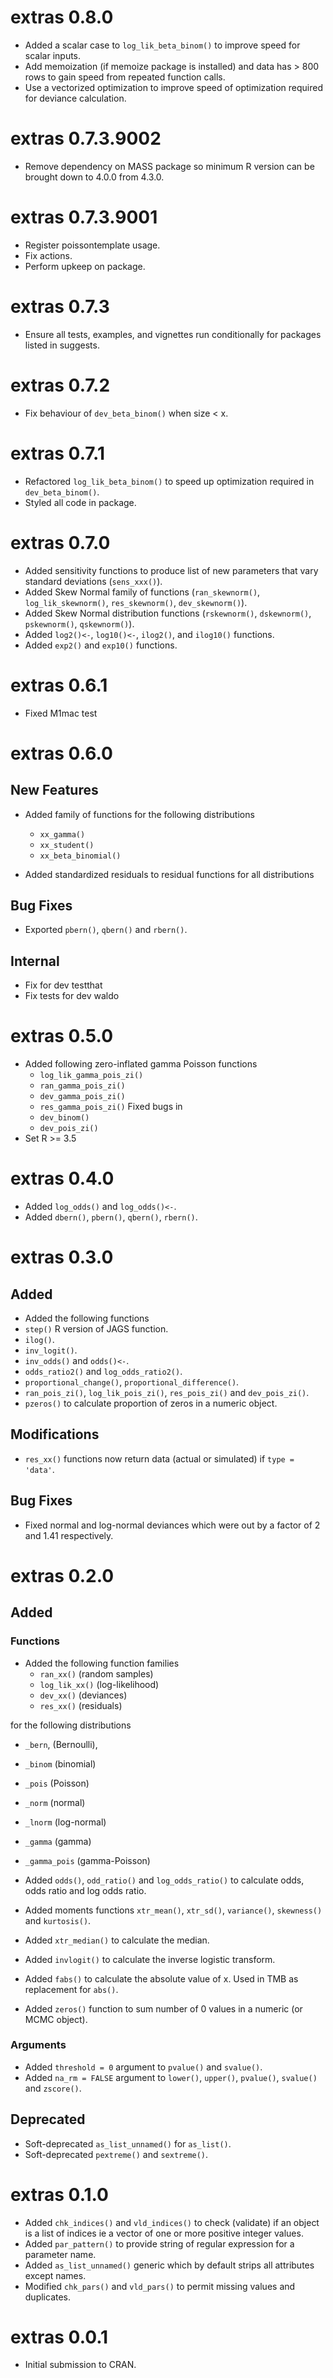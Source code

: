 <!-- NEWS.md is maintained by https://fledge.cynkra.com, contributors should not edit this file -->

# extras 0.8.0

- Added a scalar case to `log_lik_beta_binom()` to improve speed for scalar inputs.
- Add memoization (if memoize package is installed) and data has > 800 rows to gain speed from repeated function calls.
- Use a vectorized optimization to improve speed of optimization required for deviance calculation.

# extras 0.7.3.9002

- Remove dependency on MASS package so minimum R version can be brought down to 4.0.0 from 4.3.0.

# extras 0.7.3.9001

- Register poissontemplate usage.
- Fix actions.
- Perform upkeep on package.

# extras 0.7.3

- Ensure all tests, examples, and vignettes run conditionally for packages listed in suggests.

# extras 0.7.2

- Fix behaviour of `dev_beta_binom()` when size \< x.

# extras 0.7.1

- Refactored `log_lik_beta_binom()` to speed up optimization required in `dev_beta_binom()`.
- Styled all code in package.

# extras 0.7.0

  - Added sensitivity functions to produce list of new parameters that vary standard deviations (`sens_xxx()`).
  - Added Skew Normal family of functions (`ran_skewnorm()`, `log_lik_skewnorm()`, `res_skewnorm()`, `dev_skewnorm()`).
  - Added Skew Normal distribution functions (`rskewnorm()`, `dskewnorm()`, `pskewnorm()`, `qskewnorm()`).
  - Added `log2()<-`, `log10()<-`, `ilog2()`, and `ilog10()` functions.
  - Added `exp2()` and `exp10()` functions.

# extras 0.6.1

- Fixed M1mac test

# extras 0.6.0

## New Features

- Added family of functions for the following distributions

  - `xx_gamma()`
  - `xx_student()`
  - `xx_beta_binomial()`

- Added standardized residuals to residual functions for all distributions

## Bug Fixes

- Exported `pbern()`, `qbern()` and `rbern()`.

## Internal

- Fix for dev testthat
- Fix tests for dev waldo


# extras 0.5.0

- Added following zero-inflated gamma Poisson functions
  - `log_lik_gamma_pois_zi()`
  - `ran_gamma_pois_zi()`
  - `dev_gamma_pois_zi()`
  - `res_gamma_pois_zi()`
Fixed bugs in 
  - `dev_binom()`
  - `dev_pois_zi()`
- Set R >= 3.5


# extras 0.4.0

- Added `log_odds()` and `log_odds()<-`.
- Added `dbern()`, `pbern()`, `qbern()`, `rbern()`.


# extras 0.3.0

## Added

- Added the following functions
- `step()` R version of JAGS function.
- `ilog()`.
- `inv_logit()`.
- `inv_odds()` and `odds()<-`.
- `odds_ratio2()` and `log_odds_ratio2()`.
- `proportional_change()`, `proportional_difference()`.
- `ran_pois_zi()`, `log_lik_pois_zi()`, `res_pois_zi()` and `dev_pois_zi()`.
- `pzeros()` to calculate proportion of zeros in a numeric object.

## Modifications

- `res_xx()` functions now return data (actual or simulated) if `type = 'data'`.

## Bug Fixes

- Fixed normal and log-normal deviances which were out by a factor of 2 and 1.41 respectively.

# extras 0.2.0

## Added 

### Functions

- Added the following function families 
  - `ran_xx()` (random samples)
  - `log_lik_xx()` (log-likelihood) 
  - `dev_xx()` (deviances)
  - `res_xx()` (residuals) 
  
for the following distributions
  - `_bern`, (Bernoulli), 
  - `_binom` (binomial) 
  - `_pois` (Poisson)
  - `_norm` (normal)
  - `_lnorm` (log-normal)
  - `_gamma` (gamma)
  - `_gamma_pois` (gamma-Poisson)

- Added `odds()`, `odd_ratio()` and `log_odds_ratio()` to calculate odds, odds ratio and log odds ratio.
- Added moments functions `xtr_mean()`, `xtr_sd()`, `variance()`, `skewness()` and `kurtosis()`.
- Added `xtr_median()` to calculate the median.
- Added `invlogit()` to calculate the inverse logistic transform.
- Added `fabs()` to calculate the absolute value of x. Used in TMB
as replacement for `abs()`.
- Added `zeros()` function to sum number of 0 values in a numeric (or MCMC object).

### Arguments

- Added `threshold = 0` argument to `pvalue()` and `svalue()`.
- Added `na_rm = FALSE` argument to `lower()`, `upper()`, `pvalue()`, `svalue()` and `zscore()`.

## Deprecated

- Soft-deprecated `as_list_unnamed()` for `as_list()`.
- Soft-deprecated `pextreme()` and `sextreme()`.

# extras 0.1.0

- Added `chk_indices()` and `vld_indices()` to check (validate) if an object is a list of indices ie a vector of one or more positive integer values.
- Added `par_pattern()` to provide string of regular expression for a parameter name.
- Added `as_list_unnamed()` generic which by default strips all attributes except names.
- Modified `chk_pars()` and `vld_pars()` to permit missing values and duplicates.

# extras 0.0.1

- Initial submission to CRAN.
